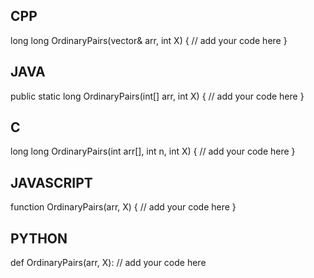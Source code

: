 ## CPP

long long OrdinaryPairs(vector<int>& arr, int X) {
    // add your code here
}

## JAVA

public static long OrdinaryPairs(int[] arr, int X) {
    // add your code here
}

## C

long long OrdinaryPairs(int arr[], int n, int X) {
    // add your code here
}

## JAVASCRIPT

function OrdinaryPairs(arr, X) {
    // add your code here
}

## PYTHON

def OrdinaryPairs(arr, X):
    // add your code here